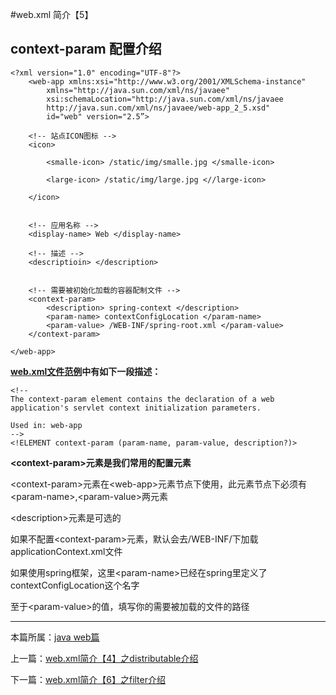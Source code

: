 
#web.xml 简介【5】

## context-param 配置介绍


	<?xml version="1.0" encoding="UTF-8"?>
		<web-app xmlns:xsi="http://www.w3.org/2001/XMLSchema-instance"
         	xmlns="http://java.sun.com/xml/ns/javaee"
         	xsi:schemaLocation="http://java.sun.com/xml/ns/javaee
         	http://java.sun.com/xml/ns/javaee/web-app_2_5.xsd"
         	id="web" version="2.5”>

		<!-- 站点ICON图标 -->
		<icon>

            <smalle-icon> /static/img/smalle.jpg </smalle-icon>

            <large-icon> /static/img/large.jpg <//large-icon>

		</icon>


		<!-- 应用名称 -->
		<display-name> Web </display-name>

		<!-- 描述 -->
		<descriptioin> </description>


		<!-- 需要被初始化加载的容器配制文件 -->
		<context-param>
            <description> spring-context </description>
            <param-name> contextConfigLocation </param-name>
            <param-value> /WEB-INF/spring-root.xml </param-value>
		</context-param>

	</web-app>



**[web.xml文件范例](./webxml)中有如下一段描述：**


    <!--
    The context-param element contains the declaration of a web
    application's servlet context initialization parameters.

    Used in: web-app
    -->
    <!ELEMENT context-param (param-name, param-value, description?)>


**\<context-param>元素是我们常用的配置元素**

\<context-param>元素在\<web-app>元素节点下使用，此元素节点下必须有\<param-name>,\<param-value>两元素

\<description>元素是可选的

如果不配置\<context-param>元素，默认会去/WEB-INF/下加载applicationContext.xml文件


如果使用spring框架，这里\<param-name>已经在spring里定义了contextConfigLocation这个名字


至于\<param-value>的值，填写你的需要被加载的文件的路径





***

本篇所属：[java web篇](./Java/web/Index)

上一篇：[web.xml简介【4】之distributable介绍](./webxml-distributable-4)

下一篇：[web.xml简介【6】之filter介绍](./webxml-filter-6)